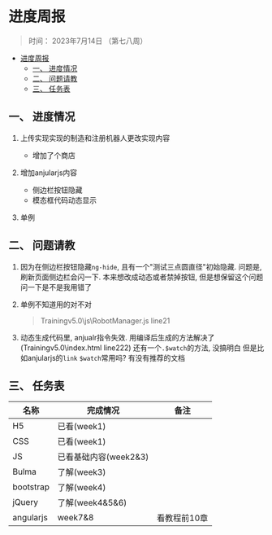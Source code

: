 # 进度周报
> 时间： 2023年7月14日 （第七八周）


<!-- @import "[TOC]" {cmd="toc" depthFrom=1 depthTo=6 orderedList=false} -->

<!-- code_chunk_output -->

- [进度周报](#进度周报)
  - [一、 进度情况](#一--进度情况)
  - [二、 问题请教](#二--问题请教)
  - [三、 任务表](#三--任务表)

<!-- /code_chunk_output -->


## 一、 进度情况
1. 上传实现实现的制造和注册机器人更改实现内容
    + 增加了个商店

2. 增加anjularjs内容
    + 侧边栏按钮隐藏
    + 模态框代码动态显示

3. 单例

## 二、 问题请教
1. 因为在侧边栏按钮隐藏`ng-hide`, 且有一个"测试三点圆直径"初始隐藏. 
    问题是, 刷新页面侧边栏会闪一下. 
    本来想改成动态或者禁掉按钮, 但是想保留这个问题问一下是不是我用错了

2. 单例不知道用的对不对
    > Trainingv5.0\js\RobotManager.js line21

3. 动态生成代码里, anjualr指令失效. 
    用编译后生成的方法解决了(Trainingv5.0\index.html line222)
    还有一个`.$watch`的方法, 没搞明白
    但是比如anjularjs的`link`  `$watch`常用吗? 有没有推荐的文档

   
## 三、 任务表
| 名称 | 完成情况 | 备注 | 
| - | - | - | 
| H5 | 已看(week1) | |
| CSS | 已看(week1) | | 
| JS | 已看基础内容(week2&3) | |
| Bulma | 了解(week3) |  |
| bootstrap | 了解(week4) |  | 
| jQuery | 了解(week4&5&6) | |
| angularjs | week7&8 | 看教程前10章 | 

